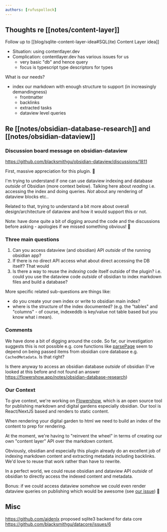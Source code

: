 ```yaml
---
authors: [rufuspollock]
---
```


## Thoughts re [[notes/content-layer]]

Follow up to [[blog/sqlite-content-layer-idea#SQL(ite) Content Layer idea]]

- Situation: using contentlayer.dev
- Complication: contentlayer.dev has various issues for us
  - very basic "db" and hence query
  - focus is typescript type descriptors for types

What is our needs?

- index our markdown with enough structure to support (in increasingly demandingness)
  - frontmatter
  - backlinks
  - extracted tasks
  - dataview level queries

## Re [[notes/obsidian-database-research]] and [[notes/obsidian-dataview]]

### Discussion board message on obsidian-dataview

https://github.com/blacksmithgu/obsidian-dataview/discussions/1811

First, massive appreciation for this plugin. 🙏

I'm trying to understand if one can use dataview indexing and database _outside_ of Obsidian (more context below). Talking here about _reading_ i.e. accessing the index and doing queries. _Not_ about any rendering of dataview blocks etc..

Related to that, trying to understand a bit more about overall design/architecture of dataview and how it would support this or not.

Note: have done quite a bit of digging around the code and the discussions before asking - apologies if we missed something obvious! 🙏

### Three main questions

1. Can you access dataview (and obsidian) API _outside_ of the running obsidian app?
2. If there is no direct API access what about direct accessing the DB itself? That would
3. Is there a way to reuse the _indexing_ code itself outside of the plugin? i.e. could you use the dataview code _outside_ of obsidian to index markdown files and build a database?

More specific related sub-questions are things like:

- do you create your own index or write to obsidian main index?
- where is the structure of the index documented? (e.g. the "tables" and "columns" - of course, indexeddb is key/value not table based but you know what i mean).

### Comments

We have done a bit of digging around the code. So far, our investigation suggests this is not possible e.g. core functions like [parsePage](https://github.com/blacksmithgu/obsidian-dataview/blob/245208aec9f8116ee3af351d52518637dee128d1/src/data-import/markdown-file.ts#L13) seem to depend on being passed items from obsidian core database e.g. `CachedMetadata`. Is that right?

Is there anyway to access an obsidian database _outside_ of obsidian (I've looked at this before and not found an answer https://flowershow.app/notes/obsidian-database-research)

### Our Context

To give context, we're working on [Flowershow](https://flowershow.app), which is an open source tool for publishing markdown and digital gardens especially obsidian. Our tool is React/NextJS based and renders to static content.

When rendering your digital garden to html we need to build an index of the content to prep for rendering.

At the moment, we're having to "reinvent the wheel" in terms of creating our own "content layer" API over the markdown content.

Obviously, obsidian and especially this plugin already do an excellent job of indexing markdown content and extracting metadata including backlinks. We'd love to reuse that work rather than have to rewrite.

In a perfect world, we could reuse obsidian and dataview API _outside_ of obsidian to directly access the indexed content and metadata.

Bonus: if we could access dataview somehow we could even render dataview queries on publishing which would be awesome (see [our issue](https://github.com/flowershow/flowershow/issues/170)) 🚀

## Misc

https://github.com/aidenlx proposed sqlite3 backend for data core https://github.com/blacksmithgu/datacore/issues/6
